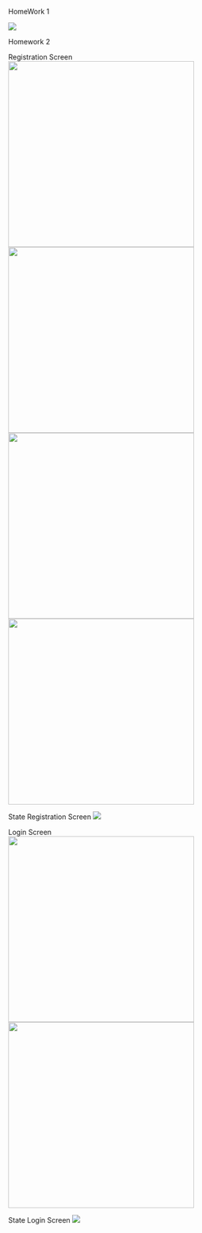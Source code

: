 HomeWork 1

![](https://github.com/zvereva-s/rn-p/raw/main/images/hw-01.jpg)

Homework 2

Registration Screen
<br>
<img src='https://github.com/zvereva-s/rn-p/raw/main/images/RegistrationScreen.png' width='375' heigth='auto'/>
<img src='https://github.com/zvereva-s/rn-p/raw/main/images/RegistrationScreen(password).png' width='375' heigth='auto'/>
<img src='https://github.com/zvereva-s/rn-p/raw/main/images/RegistrationScreen(show password).png' width='375' heigth='auto'/>
<img src='https://github.com/zvereva-s/rn-p/raw/main/images/RegistrationScreen(keyboard).png' width='375' heigth='auto'/>

State Registration Screen
<img src='https://github.com/zvereva-s/rn-p/raw/main/images/RegistrationScreen-state.jpg' width='auto' heigth='auto'/>

Login Screen
<br>
<img src='https://github.com/zvereva-s/rn-p/raw/main/images/LoginScreen.png' width='375' heigth='auto'/>
<img src='https://github.com/zvereva-s/rn-p/raw/main/images/LoginScreen(keyboard).png' width='375' heigth='auto'/>

State Login Screen
<img src='https://github.com/zvereva-s/rn-p/raw/main/images/LoginScreen-state.jpg' width='auto' heigth='auto'/>
